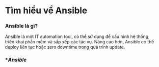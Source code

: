 # **Tìm hiểu về Ansible**

### **Ansible là gì?**

Ansible là một IT automation tool, có thể sử dụng để cấu hình hệ thống, triển khai phần mềm và sắp xếp các tác vụ. Nâng cao hơn, Ansible có thể deploy liên tục hoặc zero downtime trong quá trình update.

### **Ansible*